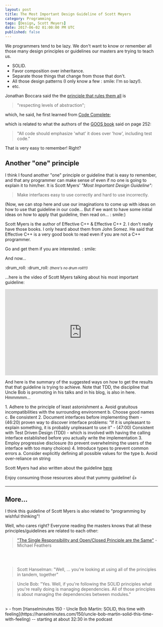 ```yaml
---
layout: post
title: The Most Important Design Guideline of Scott Meyers
category: Programming
tags: [Design, Scott Meyers]
date: 2017-06-02 01:00:00 PM UTC
published: false
---
```


<!-- June 2, 2017 09:00:00 PM Philippine Time -->


We programmers tend to be lazy. We don't want to know or remember all those many design principles or guidelines our masters are trying to teach us.

<!--more-->

- SOLID.
- Favor composition over inheritance.
- Separate those things that change from those that don't.
- All those design patterns (I only know a few : smile: I'm so lazy!).
- etc.

Jonathan Boccara said the the [principle that rules them all](https://simpleprogrammer.com/2017/01/27/respecting-abstraction/) is 


> "respecting levels of abstraction";
	

which, he said, he first learned from [Code Complete]();

which is related to what the authors of the [GOOS book](https://www.bookdepository.com/book/9780321503626?a_aid=jflaga) said on page 252: 

> "All code should emphasize 'what' it does over 'how', including test code."

That is very easy to remember! Right?

## Another "one" principle

I think I found another "one" principle or guideline that is easy to remember, and that any programmer can make sense of even if no one is going to explain it to him/her. It is Scott Myers' _"Most Important Design Guideline":_

> Make interfaces easy to use correctly and hard to use incorrectly.


<div class="middlebar">
(Now, we can stop here and use our imaginations to come up with ideas on how to use that guideline in our code... But if we want to have some initial ideas on how to apply that guideline, then read on... : smile:)
</div>

Scott Myers is the author of Effective C++ & Effective C++ 2. I don't really have those books. I only heard about them from John Somez. He said that Effective C++ is a very good book to read even if you are not a C++ programmer.

Go and get them if you are interested. : smile:

And now...

:drum_roll: :drum_roll: <small>_(there's no drum roll!!!)_</small>

...here is the video of Scott Myers talking about his most important guideline:


<div style="position:relative;height:0;padding-bottom:56.25%"><iframe src="https://www.youtube.com/embed/5tg1ONG18H8?ecver=2" width="640" height="360" frameborder="0" style="position:absolute;width:100%;height:100%;left:0" allowfullscreen></iframe></div>


And here is the summary of the suggested ways on how to get the results that that guideline is trying to achieve. Note that TDD, the discipline that Uncle Bob is promoting in his talks and in his blog, is also in here. Hmmmmm...


<div class="middlebar">
1. Adhere to the principle of least astonishment
	a. Avoid gratuitous incompatibilities with the surrounding environment
	b. Choose good names
	c. Be consistent
2. Document interfaces before implementing them
	- (46:20) proven way to discover interface problems: "If it is unpleasant to explain something, it is probably unpleasant to use it"
	- (47:00) Consistent with Test Driven Design (TDD) - which is involved with having the calling interface established before you actually write the implementation
3. Employ progressive disclosure (to prevent overwhelming the users of the interface with too many choices)
4. Introduce types to prevent common errors
	a. Consider explicitly defining all possible values for the type
	b. Avoid over-reliance on string
</div>


Scott Myers had also written about the guideline [here](http://www.aristeia.com/Papers/IEEE_Software_JulAug_2004_revised.htm)


Enjoy consuming those resources about that yummy guideline! :+1:


---

## More...

I think this guideline of Scott Myers is also related to "programming by wishful thinking"!

Well, who cares right? Everyone reading the masters knows that all these principles/guidelines are related to each other:

> ["The Single Responsibility and Open/Closed Principle are the Same"](http://michaelfeathers.typepad.com/michael_feathers_blog/2013/07/the-single-responsibility-principle-leads-to-good-openclosed-characteristics.html) - Michael Feathers
	
<br /><br />

> Scott Hanselman: "Well, ... you're looking at using all of the principles in tandem, together"
	
> Uncle Bob: "Yes. Well, if you're following the SOLID principles what you're really doing is managing dependencies. All of those principles is about managing the dependencies between modules."
<br />
> - from [Hanselminutes 150 - Uncle Bob Martin: SOLID, this time with feeling](https://hanselminutes.com/150/uncle-bob-martin-solid-this-time-with-feeling) -- starting at about 32:30 in the podcast
	
	
	
<!--
Let's just hope that we, the next generation of programmers, will not keep on reinventing the wheels, most especially the wheels of errors, because we refused to follow those guidelines that were handed to us by our masters.
-->
